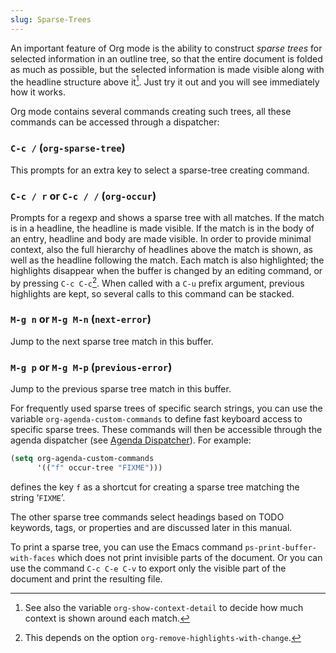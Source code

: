 ```yaml
---
slug: Sparse-Trees
---
```


An important feature of Org mode is the ability to construct *sparse trees* for selected information in an outline tree, so that the entire document is folded as much as possible, but the selected information is made visible along with the headline structure above it[^1]. Just try it out and you will see immediately how it works.

Org mode contains several commands creating such trees, all these commands can be accessed through a dispatcher:

### `C-c /` (`org-sparse-tree`)

This prompts for an extra key to select a sparse-tree creating command.

### `C-c / r` or `C-c / /` (`org-occur`)

Prompts for a regexp and shows a sparse tree with all matches. If the match is in a headline, the headline is made visible. If the match is in the body of an entry, headline and body are made visible. In order to provide minimal context, also the full hierarchy of headlines above the match is shown, as well as the headline following the match. Each match is also highlighted; the highlights disappear when the buffer is changed by an editing command, or by pressing `C-c C-c`[^2]. When called with a `C-u` prefix argument, previous highlights are kept, so several calls to this command can be stacked.

### `M-g n` or `M-g M-n` (`next-error`)

Jump to the next sparse tree match in this buffer.

### `M-g p` or `M-g M-p` (`previous-error`)

Jump to the previous sparse tree match in this buffer.

For frequently used sparse trees of specific search strings, you can use the variable `org-agenda-custom-commands` to define fast keyboard access to specific sparse trees. These commands will then be accessible through the agenda dispatcher (see [Agenda Dispatcher](Agenda-Dispatcher)). For example:

```lisp
(setq org-agenda-custom-commands
      '(("f" occur-tree "FIXME")))
```

defines the key `f` as a shortcut for creating a sparse tree matching the string ‘`FIXME`’.

The other sparse tree commands select headings based on TODO keywords, tags, or properties and are discussed later in this manual.

To print a sparse tree, you can use the Emacs command `ps-print-buffer-with-faces` which does not print invisible parts of the document. Or you can use the command `C-c C-e C-v` to export only the visible part of the document and print the resulting file.

[^1]: See also the variable `org-show-context-detail` to decide how much context is shown around each match.

[^2]: This depends on the option `org-remove-highlights-with-change`.
